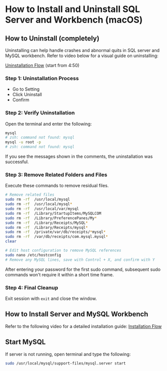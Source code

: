 
# How to Install and Uninstall SQL Server and Workbench (macOS)

## How to Uninstall (completely)
Uninstalling can help handle crashes and abnormal quits in SQL server and MySQL workbench. Refer to video below for a visual guide on uninstalling: 

[Uninstallation Flow](https://www.youtube.com/watch?v=PBAnWXKIps8)
(start from 4:50)

### Step 1: Uninstallation Process
- Go to Setting 
- Click Uninstall
- Confirm

### Step 2: Verify Uninstallation
Open the terminal and enter the following:

```bash
mysql
# zsh: command not found: mysql
mysql -u root -p
# zsh: command not found: mysql
```
If you see the messages shown in the comments, the uninstallation was successful.


### Step 3: Remove Related Folders and Files
Execute these commands to remove residual files.
```bash
# Remove related files
sudo rm -rf  /usr/local/mysql
sudo rm -rf  /usr/local/mysql*
sudo rm -rf  /usr/local/var/mysql
sudo rm -rf  /Library/StartupItems/MySQLCOM
sudo rm -rf  /Library/PreferencePanes/My*
sudo rm -rf  /Library/Receipts/MySQL*
sudo rm -rf  /Library/Receipts/mysql*
sudo rm -rf  /private/var/db/receipts/*mysql*
sudo rm -rf  /var/db/receipts/com.mysql.mysql*
clear

# Edit host configuration to remove MySQL references
sudo nano /etc/hostconfig
# Remove any MySQL lines, save with Control + X, and confirm with Y
```

After entering your password for the first sudo command, subsequent sudo commands won't require it within a short time frame.

### Step 4: Final Cleanup

Exit session with `exit` and close the window.

## How to Install Server and MySQL Workbench
Refer to the following video for a detailed installation guide: [Installation Flow](https://www.youtube.com/watch?v=ODA3rWfmzg8)

## Start MySQL
If server is not running, open terminal and type the following:
```bash
sudo /usr/local/mysql/support-files/mysql.server start
```